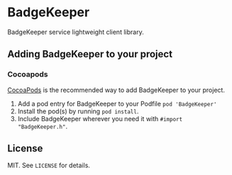 # BadgeKeeper
BadgeKeeper service lightweight client library.

## Adding BadgeKeeper to your project

### Cocoapods

[CocoaPods](http://cocoapods.org) is the recommended way to add BadgeKeeper to your project.

1. Add a pod entry for BadgeKeeper to your Podfile `pod 'BadgeKeeper'`
2. Install the pod(s) by running `pod install`.
3. Include BadgeKeeper wherever you need it with `#import "BadgeKeeper.h"`.

## License

MIT. See `LICENSE` for details.
